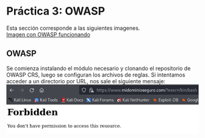 # Práctica 3: OWASP  
Esta sección corresponde a las siguientes imagenes.  
[Imagen con OWASP funcionando](https://hub.docker.com/repository/docker/marnajcoz/practicas/tags/OWASP/sha256-07e35cf77914b5836567dd0c73b73096901545ab7d0a27f8e423aed7c2777a1f)  

## OWASP  
Se comienza instalando el módulo necesario y clonando el repositorio de OWASP CRS, luego se configuran los archivos de reglas. Si intentamos acceder a un directorio por URL, nos sale el siguiente mensaje:  
![IMG](https://github.com/marconajcoz/pps-1033563/blob/main/RA3/RA3_1/RA3_1_3/assets/9-OWASPFunciona.PNG)

